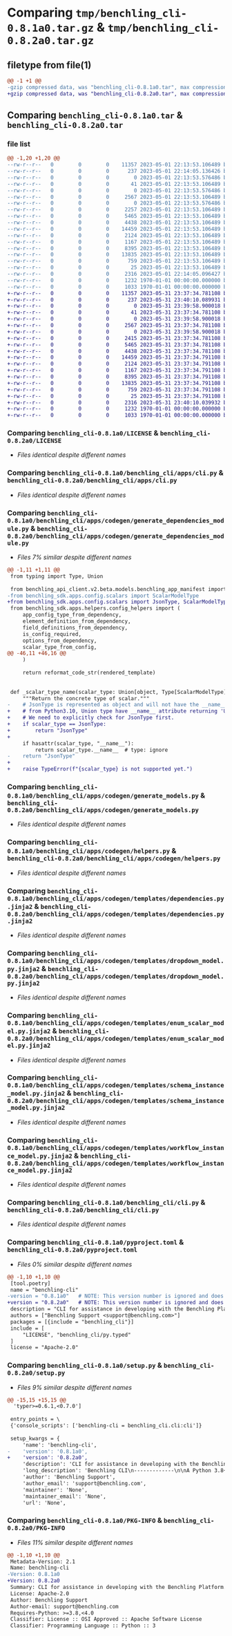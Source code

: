 # Comparing `tmp/benchling_cli-0.8.1a0.tar.gz` & `tmp/benchling_cli-0.8.2a0.tar.gz`

## filetype from file(1)

```diff
@@ -1 +1 @@
-gzip compressed data, was "benchling_cli-0.8.1a0.tar", max compression
+gzip compressed data, was "benchling_cli-0.8.2a0.tar", max compression
```

## Comparing `benchling_cli-0.8.1a0.tar` & `benchling_cli-0.8.2a0.tar`

### file list

```diff
@@ -1,20 +1,20 @@
--rw-r--r--   0        0        0    11357 2023-05-01 22:13:53.106489 benchling_cli-0.8.1a0/LICENSE
--rw-r--r--   0        0        0      237 2023-05-01 22:14:05.136426 benchling_cli-0.8.1a0/README.md
--rw-r--r--   0        0        0        0 2023-05-01 22:13:53.576486 benchling_cli-0.8.1a0/benchling_cli/__init__.py
--rw-r--r--   0        0        0       41 2023-05-01 22:13:53.106489 benchling_cli-0.8.1a0/benchling_cli/__main__.py
--rw-r--r--   0        0        0        0 2023-05-01 22:13:53.576486 benchling_cli-0.8.1a0/benchling_cli/apps/__init__.py
--rw-r--r--   0        0        0     2567 2023-05-01 22:13:53.106489 benchling_cli-0.8.1a0/benchling_cli/apps/cli.py
--rw-r--r--   0        0        0        0 2023-05-01 22:13:53.576486 benchling_cli-0.8.1a0/benchling_cli/apps/codegen/__init__.py
--rw-r--r--   0        0        0     2257 2023-05-01 22:13:53.106489 benchling_cli-0.8.1a0/benchling_cli/apps/codegen/generate_dependencies_module.py
--rw-r--r--   0        0        0     5465 2023-05-01 22:13:53.106489 benchling_cli-0.8.1a0/benchling_cli/apps/codegen/generate_models.py
--rw-r--r--   0        0        0     4438 2023-05-01 22:13:53.106489 benchling_cli-0.8.1a0/benchling_cli/apps/codegen/helpers.py
--rw-r--r--   0        0        0    14459 2023-05-01 22:13:53.106489 benchling_cli-0.8.1a0/benchling_cli/apps/codegen/templates/dependencies.py.jinja2
--rw-r--r--   0        0        0     2124 2023-05-01 22:13:53.106489 benchling_cli-0.8.1a0/benchling_cli/apps/codegen/templates/dropdown_model.py.jinja2
--rw-r--r--   0        0        0     1167 2023-05-01 22:13:53.106489 benchling_cli-0.8.1a0/benchling_cli/apps/codegen/templates/enum_scalar_model.py.jinja2
--rw-r--r--   0        0        0     8395 2023-05-01 22:13:53.106489 benchling_cli-0.8.1a0/benchling_cli/apps/codegen/templates/schema_instance_model.py.jinja2
--rw-r--r--   0        0        0    13835 2023-05-01 22:13:53.106489 benchling_cli-0.8.1a0/benchling_cli/apps/codegen/templates/workflow_instance_model.py.jinja2
--rw-r--r--   0        0        0      759 2023-05-01 22:13:53.106489 benchling_cli-0.8.1a0/benchling_cli/cli.py
--rw-r--r--   0        0        0       25 2023-05-01 22:13:53.106489 benchling_cli-0.8.1a0/benchling_cli/py.typed
--rw-r--r--   0        0        0     2316 2023-05-01 22:14:05.096427 benchling_cli-0.8.1a0/pyproject.toml
--rw-r--r--   0        0        0     1232 1970-01-01 00:00:00.000000 benchling_cli-0.8.1a0/setup.py
--rw-r--r--   0        0        0     1033 1970-01-01 00:00:00.000000 benchling_cli-0.8.1a0/PKG-INFO
+-rw-r--r--   0        0        0    11357 2023-05-31 23:37:34.781108 benchling_cli-0.8.2a0/LICENSE
+-rw-r--r--   0        0        0      237 2023-05-31 23:40:10.089931 benchling_cli-0.8.2a0/README.md
+-rw-r--r--   0        0        0        0 2023-05-31 23:39:58.900018 benchling_cli-0.8.2a0/benchling_cli/__init__.py
+-rw-r--r--   0        0        0       41 2023-05-31 23:37:34.781108 benchling_cli-0.8.2a0/benchling_cli/__main__.py
+-rw-r--r--   0        0        0        0 2023-05-31 23:39:58.900018 benchling_cli-0.8.2a0/benchling_cli/apps/__init__.py
+-rw-r--r--   0        0        0     2567 2023-05-31 23:37:34.781108 benchling_cli-0.8.2a0/benchling_cli/apps/cli.py
+-rw-r--r--   0        0        0        0 2023-05-31 23:39:58.900018 benchling_cli-0.8.2a0/benchling_cli/apps/codegen/__init__.py
+-rw-r--r--   0        0        0     2415 2023-05-31 23:37:34.781108 benchling_cli-0.8.2a0/benchling_cli/apps/codegen/generate_dependencies_module.py
+-rw-r--r--   0        0        0     5465 2023-05-31 23:37:34.781108 benchling_cli-0.8.2a0/benchling_cli/apps/codegen/generate_models.py
+-rw-r--r--   0        0        0     4438 2023-05-31 23:37:34.781108 benchling_cli-0.8.2a0/benchling_cli/apps/codegen/helpers.py
+-rw-r--r--   0        0        0    14459 2023-05-31 23:37:34.791108 benchling_cli-0.8.2a0/benchling_cli/apps/codegen/templates/dependencies.py.jinja2
+-rw-r--r--   0        0        0     2124 2023-05-31 23:37:34.791108 benchling_cli-0.8.2a0/benchling_cli/apps/codegen/templates/dropdown_model.py.jinja2
+-rw-r--r--   0        0        0     1167 2023-05-31 23:37:34.791108 benchling_cli-0.8.2a0/benchling_cli/apps/codegen/templates/enum_scalar_model.py.jinja2
+-rw-r--r--   0        0        0     8395 2023-05-31 23:37:34.791108 benchling_cli-0.8.2a0/benchling_cli/apps/codegen/templates/schema_instance_model.py.jinja2
+-rw-r--r--   0        0        0    13835 2023-05-31 23:37:34.791108 benchling_cli-0.8.2a0/benchling_cli/apps/codegen/templates/workflow_instance_model.py.jinja2
+-rw-r--r--   0        0        0      759 2023-05-31 23:37:34.791108 benchling_cli-0.8.2a0/benchling_cli/cli.py
+-rw-r--r--   0        0        0       25 2023-05-31 23:37:34.791108 benchling_cli-0.8.2a0/benchling_cli/py.typed
+-rw-r--r--   0        0        0     2316 2023-05-31 23:40:10.039932 benchling_cli-0.8.2a0/pyproject.toml
+-rw-r--r--   0        0        0     1232 1970-01-01 00:00:00.000000 benchling_cli-0.8.2a0/setup.py
+-rw-r--r--   0        0        0     1033 1970-01-01 00:00:00.000000 benchling_cli-0.8.2a0/PKG-INFO
```

### Comparing `benchling_cli-0.8.1a0/LICENSE` & `benchling_cli-0.8.2a0/LICENSE`

 * *Files identical despite different names*

### Comparing `benchling_cli-0.8.1a0/benchling_cli/apps/cli.py` & `benchling_cli-0.8.2a0/benchling_cli/apps/cli.py`

 * *Files identical despite different names*

### Comparing `benchling_cli-0.8.1a0/benchling_cli/apps/codegen/generate_dependencies_module.py` & `benchling_cli-0.8.2a0/benchling_cli/apps/codegen/generate_dependencies_module.py`

 * *Files 7% similar despite different names*

```diff
@@ -1,11 +1,11 @@
 from typing import Type, Union
 
 from benchling_api_client.v2.beta.models.benchling_app_manifest import BenchlingAppManifest
-from benchling_sdk.apps.config.scalars import ScalarModelType
+from benchling_sdk.apps.config.scalars import JsonType, ScalarModelType
 from benchling_sdk.apps.helpers.config_helpers import (
     app_config_type_from_dependency,
     element_definition_from_dependency,
     field_definitions_from_dependency,
     is_config_required,
     options_from_dependency,
     scalar_type_from_config,
@@ -46,11 +46,16 @@
     )
 
     return reformat_code_str(rendered_template)
 
 
 def _scalar_type_name(scalar_type: Union[object, Type[ScalarModelType]]) -> str:
     """Return the concrete type of scalar."""
-    # JsonType is represented as object and will not have the __name__ attribute
+    # from Python3.10, Union type have __name__ attribute returning 'Union".
+    # We need to explicitly check for JsonType first.
+    if scalar_type == JsonType:
+        return "JsonType"
+
     if hasattr(scalar_type, "__name__"):
         return scalar_type.__name__  # type: ignore
-    return "JsonType"
+
+    raise TypeError(f"{scalar_type} is not supported yet.")
```

### Comparing `benchling_cli-0.8.1a0/benchling_cli/apps/codegen/generate_models.py` & `benchling_cli-0.8.2a0/benchling_cli/apps/codegen/generate_models.py`

 * *Files identical despite different names*

### Comparing `benchling_cli-0.8.1a0/benchling_cli/apps/codegen/helpers.py` & `benchling_cli-0.8.2a0/benchling_cli/apps/codegen/helpers.py`

 * *Files identical despite different names*

### Comparing `benchling_cli-0.8.1a0/benchling_cli/apps/codegen/templates/dependencies.py.jinja2` & `benchling_cli-0.8.2a0/benchling_cli/apps/codegen/templates/dependencies.py.jinja2`

 * *Files identical despite different names*

### Comparing `benchling_cli-0.8.1a0/benchling_cli/apps/codegen/templates/dropdown_model.py.jinja2` & `benchling_cli-0.8.2a0/benchling_cli/apps/codegen/templates/dropdown_model.py.jinja2`

 * *Files identical despite different names*

### Comparing `benchling_cli-0.8.1a0/benchling_cli/apps/codegen/templates/enum_scalar_model.py.jinja2` & `benchling_cli-0.8.2a0/benchling_cli/apps/codegen/templates/enum_scalar_model.py.jinja2`

 * *Files identical despite different names*

### Comparing `benchling_cli-0.8.1a0/benchling_cli/apps/codegen/templates/schema_instance_model.py.jinja2` & `benchling_cli-0.8.2a0/benchling_cli/apps/codegen/templates/schema_instance_model.py.jinja2`

 * *Files identical despite different names*

### Comparing `benchling_cli-0.8.1a0/benchling_cli/apps/codegen/templates/workflow_instance_model.py.jinja2` & `benchling_cli-0.8.2a0/benchling_cli/apps/codegen/templates/workflow_instance_model.py.jinja2`

 * *Files identical despite different names*

### Comparing `benchling_cli-0.8.1a0/benchling_cli/cli.py` & `benchling_cli-0.8.2a0/benchling_cli/cli.py`

 * *Files identical despite different names*

### Comparing `benchling_cli-0.8.1a0/pyproject.toml` & `benchling_cli-0.8.2a0/pyproject.toml`

 * *Files 0% similar despite different names*

```diff
@@ -1,10 +1,10 @@
 [tool.poetry]
 name = "benchling-cli"
-version = "0.8.1a0"   # NOTE: This version number is ignored and does not correspond to releases (see README)
+version = "0.8.2a0"   # NOTE: This version number is ignored and does not correspond to releases (see README)
 description = "CLI for assistance in developing with the Benchling Platform."
 authors = ["Benchling Support <support@benchling.com>"]
 packages = [{include = "benchling_cli"}]
 include = [
     "LICENSE", "benchling_cli/py.typed"
 ]
 license = "Apache-2.0"
```

### Comparing `benchling_cli-0.8.1a0/setup.py` & `benchling_cli-0.8.2a0/setup.py`

 * *Files 9% similar despite different names*

```diff
@@ -15,15 +15,15 @@
  'typer>=0.6.1,<0.7.0']
 
 entry_points = \
 {'console_scripts': ['benchling-cli = benchling_cli.cli:cli']}
 
 setup_kwargs = {
     'name': 'benchling-cli',
-    'version': '0.8.1a0',
+    'version': '0.8.2a0',
     'description': 'CLI for assistance in developing with the Benchling Platform.',
     'long_description': 'Benchling CLI\n-------------\n\nA Python 3.8+ CLI for the [Benchling](https://www.benchling.com/) platform designed to assist in developing against the\nBenchling platform\n\nTo see all commands available in the CLI, use `benchling-cli --help`',
     'author': 'Benchling Support',
     'author_email': 'support@benchling.com',
     'maintainer': 'None',
     'maintainer_email': 'None',
     'url': 'None',
```

### Comparing `benchling_cli-0.8.1a0/PKG-INFO` & `benchling_cli-0.8.2a0/PKG-INFO`

 * *Files 11% similar despite different names*

```diff
@@ -1,10 +1,10 @@
 Metadata-Version: 2.1
 Name: benchling-cli
-Version: 0.8.1a0
+Version: 0.8.2a0
 Summary: CLI for assistance in developing with the Benchling Platform.
 License: Apache-2.0
 Author: Benchling Support
 Author-email: support@benchling.com
 Requires-Python: >=3.8,<4.0
 Classifier: License :: OSI Approved :: Apache Software License
 Classifier: Programming Language :: Python :: 3
```

